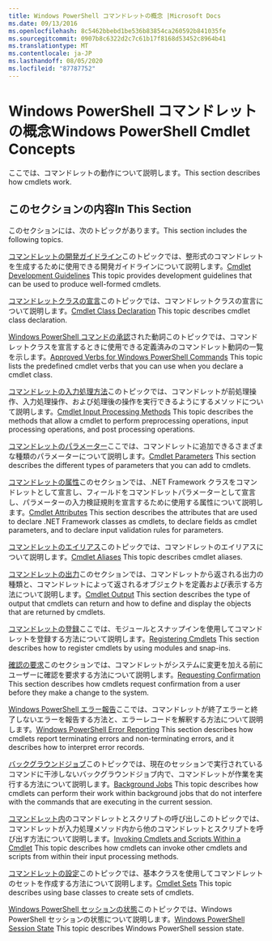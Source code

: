 ```yaml
---
title: Windows PowerShell コマンドレットの概念 |Microsoft Docs
ms.date: 09/13/2016
ms.openlocfilehash: 8c5462bbebd1be536b83854ca260592b841035fe
ms.sourcegitcommit: 0907b8c6322d2c7c61b17f8168d53452c8964b41
ms.translationtype: MT
ms.contentlocale: ja-JP
ms.lasthandoff: 08/05/2020
ms.locfileid: "87787752"
---
```

# <a name="windows-powershell-cmdlet-concepts"></a><span data-ttu-id="1c3ea-102">Windows PowerShell コマンドレットの概念</span><span class="sxs-lookup"><span data-stu-id="1c3ea-102">Windows PowerShell Cmdlet Concepts</span></span>

<span data-ttu-id="1c3ea-103">ここでは、コマンドレットの動作について説明します。</span><span class="sxs-lookup"><span data-stu-id="1c3ea-103">This section describes how cmdlets work.</span></span>

## <a name="in-this-section"></a><span data-ttu-id="1c3ea-104">このセクションの内容</span><span class="sxs-lookup"><span data-stu-id="1c3ea-104">In This Section</span></span>

<span data-ttu-id="1c3ea-105">このセクションには、次のトピックがあります。</span><span class="sxs-lookup"><span data-stu-id="1c3ea-105">This section includes the following topics.</span></span>

<span data-ttu-id="1c3ea-106">[コマンドレットの開発ガイドライン](./cmdlet-development-guidelines.md)このトピックでは、整形式のコマンドレットを生成するために使用できる開発ガイドラインについて説明します。</span><span class="sxs-lookup"><span data-stu-id="1c3ea-106">[Cmdlet Development Guidelines](./cmdlet-development-guidelines.md) This topic provides development guidelines that can be used to produce well-formed cmdlets.</span></span>

<span data-ttu-id="1c3ea-107">[コマンドレットクラスの宣言](./cmdlet-class-declaration.md)このトピックでは、コマンドレットクラスの宣言について説明します。</span><span class="sxs-lookup"><span data-stu-id="1c3ea-107">[Cmdlet Class Declaration](./cmdlet-class-declaration.md) This topic describes cmdlet class declaration.</span></span>

<span data-ttu-id="1c3ea-108">[Windows PowerShell コマンドの承認](./approved-verbs-for-windows-powershell-commands.md)された動詞このトピックでは、コマンドレットクラスを宣言するときに使用できる定義済みのコマンドレット動詞の一覧を示します。</span><span class="sxs-lookup"><span data-stu-id="1c3ea-108">[Approved Verbs for Windows PowerShell Commands](./approved-verbs-for-windows-powershell-commands.md) This topic lists the predefined cmdlet verbs that you can use when you declare a cmdlet class.</span></span>

<span data-ttu-id="1c3ea-109">[コマンドレットの入力処理方法](./cmdlet-input-processing-methods.md)このトピックでは、コマンドレットが前処理操作、入力処理操作、および処理後の操作を実行できるようにするメソッドについて説明します。</span><span class="sxs-lookup"><span data-stu-id="1c3ea-109">[Cmdlet Input Processing Methods](./cmdlet-input-processing-methods.md) This topic describes the methods that allow a cmdlet to perform preprocessing operations, input processing operations, and post processing operations.</span></span>

<span data-ttu-id="1c3ea-110">[コマンドレットのパラメーター](./cmdlet-parameters.md)ここでは、コマンドレットに追加できるさまざまな種類のパラメーターについて説明します。</span><span class="sxs-lookup"><span data-stu-id="1c3ea-110">[Cmdlet Parameters](./cmdlet-parameters.md) This section describes the different types of parameters that you can add to cmdlets.</span></span>

<span data-ttu-id="1c3ea-111">[コマンドレットの属性](./cmdlet-attributes.md)このセクションでは、.NET Framework クラスをコマンドレットとして宣言し、フィールドをコマンドレットパラメーターとして宣言し、パラメーターの入力検証規則を宣言するために使用する属性について説明します。</span><span class="sxs-lookup"><span data-stu-id="1c3ea-111">[Cmdlet Attributes](./cmdlet-attributes.md) This section describes the attributes that are used to declare .NET Framework classes as cmdlets, to declare fields as cmdlet parameters, and to declare input validation rules for parameters.</span></span>

<span data-ttu-id="1c3ea-112">[コマンドレットのエイリアス](./cmdlet-aliases.md)このトピックでは、コマンドレットのエイリアスについて説明します。</span><span class="sxs-lookup"><span data-stu-id="1c3ea-112">[Cmdlet Aliases](./cmdlet-aliases.md) This topic describes cmdlet aliases.</span></span>

<span data-ttu-id="1c3ea-113">[コマンドレットの出力](./cmdlet-output.md)このセクションでは、コマンドレットから返される出力の種類と、コマンドレットによって返されるオブジェクトを定義および表示する方法について説明します。</span><span class="sxs-lookup"><span data-stu-id="1c3ea-113">[Cmdlet Output](./cmdlet-output.md) This section describes the type of output that cmdlets can return and how to define and display the objects that are returned by cmdlets.</span></span>

<span data-ttu-id="1c3ea-114">[コマンドレットの登録](./modules-and-snap-ins.md)ここでは、モジュールとスナップインを使用してコマンドレットを登録する方法について説明します。</span><span class="sxs-lookup"><span data-stu-id="1c3ea-114">[Registering Cmdlets](./modules-and-snap-ins.md) This section describes how to register cmdlets by using modules and snap-ins.</span></span>

<span data-ttu-id="1c3ea-115">[確認の要求](./requesting-confirmation-from-cmdlets.md)このセクションでは、コマンドレットがシステムに変更を加える前にユーザーに確認を要求する方法について説明します。</span><span class="sxs-lookup"><span data-stu-id="1c3ea-115">[Requesting Confirmation](./requesting-confirmation-from-cmdlets.md) This section describes how cmdlets request confirmation from a user before they make a change to the system.</span></span>

<span data-ttu-id="1c3ea-116">[Windows PowerShell エラー報告](./error-reporting-concepts.md)ここでは、コマンドレットが終了エラーと終了しないエラーを報告する方法と、エラーレコードを解釈する方法について説明します。</span><span class="sxs-lookup"><span data-stu-id="1c3ea-116">[Windows PowerShell Error Reporting](./error-reporting-concepts.md) This section describes how cmdlets report terminating errors and non-terminating errors, and it describes how to interpret error records.</span></span>

<span data-ttu-id="1c3ea-117">[バックグラウンドジョブ](./background-jobs.md)このトピックでは、現在のセッションで実行されているコマンドに干渉しないバックグラウンドジョブ内で、コマンドレットが作業を実行する方法について説明します。</span><span class="sxs-lookup"><span data-stu-id="1c3ea-117">[Background Jobs](./background-jobs.md) This topic describes how cmdlets can perform their work within background jobs that do not interfere with the commands that are executing in the current session.</span></span>

<span data-ttu-id="1c3ea-118">[コマンドレット内](./invoking-cmdlets-and-scripts-within-a-cmdlet.md)のコマンドレットとスクリプトの呼び出しこのトピックでは、コマンドレットが入力処理メソッド内から他のコマンドレットとスクリプトを呼び出す方法について説明します。</span><span class="sxs-lookup"><span data-stu-id="1c3ea-118">[Invoking Cmdlets and Scripts Within a Cmdlet](./invoking-cmdlets-and-scripts-within-a-cmdlet.md) This topic describes how cmdlets can invoke other cmdlets and scripts from within their input processing methods.</span></span>

<span data-ttu-id="1c3ea-119">[コマンドレットの設定](./cmdlet-sets.md)このトピックでは、基本クラスを使用してコマンドレットのセットを作成する方法について説明します。</span><span class="sxs-lookup"><span data-stu-id="1c3ea-119">[Cmdlet Sets](./cmdlet-sets.md) This topic describes using base classes to create sets of cmdlets.</span></span>

<span data-ttu-id="1c3ea-120">[Windows PowerShell セッションの状態](./windows-powershell-session-state.md)このトピックでは、Windows PowerShell セッションの状態について説明します。</span><span class="sxs-lookup"><span data-stu-id="1c3ea-120">[Windows PowerShell Session State](./windows-powershell-session-state.md) This topic describes Windows PowerShell session state.</span></span>
